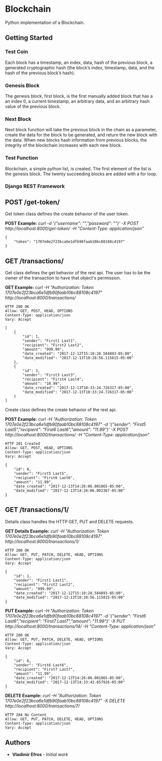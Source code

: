 # Blockchain

Python implementation of a Blockchain.

## Getting Started

### Test Coin

Each block has a timestamp, an index, data, hash of the previous block, a generated cryptographic hash (the block’s index, timestamp, data, and the hash of the previous block’s hash).

### Genesis Block

The genesis block, first block, is the first manually added block that has a an index 0, a current timestamp, an arbitrary data, and an arbitrary hash value of the previous block.

### Next Block

Next block function will take the previous block in the chain as a parameter, create the data for the block to be generated, and return the new block with the data. When new blocks hash information from previous blocks, the integrity of the blockchain increases with each new block.

### Test Function

Blockchain, a simple python list, is created. The first element of the list is the genesis block. The twenty succeeding blocks are added with a for loop.

### Django REST Framework

## POST /get-token/

Get token class defines the create behavior of the user token.

**POST Example:** *curl -d '{"username": "<username>","password": "<password>"}' -X POST http://localhost:8000/get-token/ -H "Content-Type: application/json"*

```
{
	"token": "1707e0e2f23bca6e1dfb90faab10bc88108c4197"
}
```

## GET /transactions/

Get class defines the get behavior of the rest api. The user has to be the owner of the transaction to have that object's permission.

**GET Example:** *curl -H "Authorization: Token 1707e0e2f23bca6e1dfb90faab10bc88108c4197" http://localhost:8000/transactions/*

```
HTTP 200 OK
Allow: GET, POST, HEAD, OPTIONS
Content-Type: application/json
Vary: Accept

[
    {
        "id": 1,
        "sender": "First1 Last1",
        "recipient": "First2 Last2",
        "amount": "999.99",
        "date_created": "2017-12-12T15:10:28.584893-05:00",
        "date_modified": "2017-12-13T10:28:56.115815-05:00"
    },
    {
        "id": 3,
        "sender": "First3 Last3",
        "recipient": "First4 Last4",
        "amount": "10.99",
        "date_created": "2017-12-13T10:33:24.726317-05:00",
        "date_modified": "2017-12-13T10:33:24.726317-05:00"
    }
]
```

Create class defines the create behavior of the rest api.

**POST Example:** *curl -H "Authorization: Token 1707e0e2f23bca6e1dfb90faab10bc88108c4197" -d '{"sender": "First5 Last5","recipient": "First6 Last6","amount": "11.99"}' -X POST http://localhost:8000/transactions/ -H "Content-Type: application/json"*

```
HTTP 201 Created
Allow: GET, POST, HEAD, OPTIONS
Content-Type: application/json
Vary: Accept

{
    "id": 6,
    "sender": "First5 Last5",
    "recipient": "First6 Last6",
    "amount": "11.99",
    "date_created": "2017-12-13T14:26:06.001865-05:00",
    "date_modified": "2017-12-13T14:26:06.002367-05:00"
}
```

## GET /transactions/1/

Details class handles the HTTP GET, PUT and DELETE requests.

**GET Details Example:** *curl -H "Authorization: Token 1707e0e2f23bca6e1dfb90faab10bc88108c4197" http://localhost:8000/transactions/1/*

```
HTTP 200 OK
Allow: GET, PUT, PATCH, DELETE, HEAD, OPTIONS
Content-Type: application/json
Vary: Accept

{
    "id": 1,
    "sender": "First1 Last1",
    "recipient": "First2 Last2",
    "amount": "999.99",
    "date_created": "2017-12-12T15:10:28.584893-05:00",
    "date_modified": "2017-12-13T10:28:56.115815-05:00"
}
``` 

**PUT Example:** *curl -H "Authorization: Token 1707e0e2f23bca6e1dfb90faab10bc88108c4197" -d '{"sender": "First6 Last6","recipient": "First7 Last7","amount": "11.99"}' -X PUT http://localhost:8000/transactions/14/ -H "Content-Type: application/json"*

```
HTTP 200 OK
Allow: GET, PUT, PATCH, DELETE, HEAD, OPTIONS
Content-Type: application/json
Vary: Accept

{
    "id": 6,
    "sender": "First6 Last6",
    "recipient": "First7 Last7",
    "amount": "11.99",
    "date_created": "2017-12-13T14:26:06.001865-05:00",
    "date_modified": "2017-12-13T14:33:42.657926-05:00"
}
```

**DELETE Example:** *curl -H "Authorization: Token 1707e0e2f23bca6e1dfb90faab10bc88108c4197" -X DELETE http://localhost:8000/transactions/7/*

```
HTTP 204 No Content
Allow: GET, PUT, PATCH, DELETE, HEAD, OPTIONS
Content-Type: application/json
Vary: Accept
```

## Authors

* **Vladimir Efros** - *Initial work*